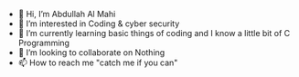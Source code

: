 - 👋 Hi, I’m Abdullah Al Mahi
- 👀 I’m interested in Coding & cyber security
- 🌱 I’m currently learning basic things of coding and I know a little bit of C Programming 
- 💞️ I’m looking to collaborate on Nothing 
- 📫 How to reach me "catch me if you can"

<!---
mahi1805d/mahi1805d is a ✨ special ✨ repository because its `README.md` (this file) appears on your GitHub profile.
You can click the Preview link to take a look at your changes.
--->
